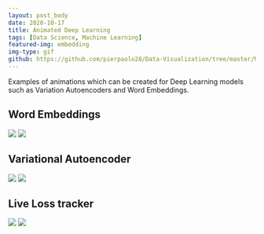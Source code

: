 ```yaml
---
layout: post_body
date: 2020-10-17
title: Animated Deep Learning
tags: [Data Science, Machine Learning]
featured-img: embedding
img-type: gif
github: https://github.com/pierpaolo28/Data-Visualization/tree/master/Machine%20Learning%20Visualization
---
```


Examples of animations which can be created for Deep Learning models such as Variation Autoencoders and Word Embeddings.

## Word Embeddings

![](/assets/img/posts/embedding.gif)
![](/assets/img/posts/cloud2.png)

## Variational Autoencoder

![](/assets/img/posts/space.gif)
![](/assets/img/posts/manifold.gif)

## Live Loss tracker

![](/assets/img/posts/loss.gif)
![](/assets/img/posts/boundaries.png)
